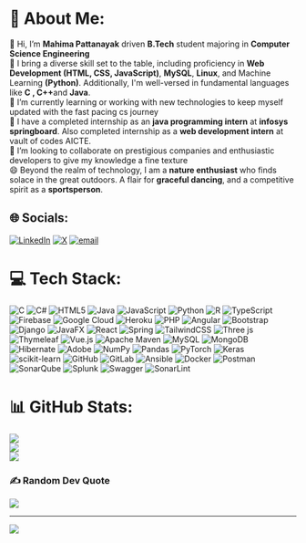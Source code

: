 # 💫 About Me:
👋 Hi, I’m <b>Mahima Pattanayak</b> driven <b>B.Tech</b> student majoring in <b>Computer Science Engineering</b><br>👀 I bring a diverse skill set to the table, including proficiency in <b>Web Development (HTML, CSS, JavaScript)</b>, <b>MySQL</b>, <b>Linux</b>, and Machine Learning <b>(Python)</b>. Additionally, I'm well-versed in fundamental languages like <b>C , C++</b>and <b>Java</b>.<br>🌱 I’m currently learning or working with new technologies to keep myself updated with the fast pacing cs journey<br>🎉 I have a completed internship as an <b>java programming intern</b> at <b>infosys springboard</b>. Also completed internship as a <b>web development intern</b> at vault of codes AICTE.<br>💞️ I’m looking to collaborate on prestigious companies and enthusiastic developers to give my knowledge a fine texture<br>😄 Beyond the realm of technology, I am a <b>nature enthusiast</b> who finds solace in the great outdoors. A flair for <b>graceful dancing</b>, and a competitive spirit as a <b>sportsperson</b>.


## 🌐 Socials:
[![LinkedIn](https://img.shields.io/badge/LinkedIn-%230077B5.svg?logo=linkedin&logoColor=white)](https://linkedin.com/in/mahima-pattanayak) [![X](https://img.shields.io/badge/X-black.svg?logo=X&logoColor=white)](https://x.com/MahimaPatt19775) [![email](https://img.shields.io/badge/Email-D14836?logo=gmail&logoColor=white)](mailto:mahimamitcse@gmail.com) 

# 💻 Tech Stack:
![C](https://img.shields.io/badge/c-%2300599C.svg?style=flat&logo=c&logoColor=white) ![C#](https://img.shields.io/badge/c%23-%23239120.svg?style=flat&logo=csharp&logoColor=white) ![HTML5](https://img.shields.io/badge/html5-%23E34F26.svg?style=flat&logo=html5&logoColor=white) ![Java](https://img.shields.io/badge/java-%23ED8B00.svg?style=flat&logo=openjdk&logoColor=white) ![JavaScript](https://img.shields.io/badge/javascript-%23323330.svg?style=flat&logo=javascript&logoColor=%23F7DF1E) ![Python](https://img.shields.io/badge/python-3670A0?style=flat&logo=python&logoColor=ffdd54) ![R](https://img.shields.io/badge/r-%23276DC3.svg?style=flat&logo=r&logoColor=white) ![TypeScript](https://img.shields.io/badge/typescript-%23007ACC.svg?style=flat&logo=typescript&logoColor=white) ![Firebase](https://img.shields.io/badge/firebase-%23039BE5.svg?style=flat&logo=firebase) ![Google Cloud](https://img.shields.io/badge/GoogleCloud-%234285F4.svg?style=flat&logo=google-cloud&logoColor=white) ![Heroku](https://img.shields.io/badge/heroku-%23430098.svg?style=flat&logo=heroku&logoColor=white) ![PHP](https://img.shields.io/badge/php-%23777BB4.svg?style=flat&logo=php&logoColor=white) ![Angular](https://img.shields.io/badge/angular-%23DD0031.svg?style=flat&logo=angular&logoColor=white) ![Bootstrap](https://img.shields.io/badge/bootstrap-%238511FA.svg?style=flat&logo=bootstrap&logoColor=white) ![Django](https://img.shields.io/badge/django-%23092E20.svg?style=flat&logo=django&logoColor=white) ![JavaFX](https://img.shields.io/badge/javafx-%23FF0000.svg?style=flat&logo=javafx&logoColor=white) ![React](https://img.shields.io/badge/react-%2320232a.svg?style=flat&logo=react&logoColor=%2361DAFB) ![Spring](https://img.shields.io/badge/spring-%236DB33F.svg?style=flat&logo=spring&logoColor=white) ![TailwindCSS](https://img.shields.io/badge/tailwindcss-%2338B2AC.svg?style=flat&logo=tailwind-css&logoColor=white) ![Three js](https://img.shields.io/badge/threejs-black?style=flat&logo=three.js&logoColor=white) ![Thymeleaf](https://img.shields.io/badge/Thymeleaf-%23005C0F.svg?style=flat&logo=Thymeleaf&logoColor=white) ![Vue.js](https://img.shields.io/badge/vue.js-%2335495e.svg?style=flat&logo=vuedotjs&logoColor=%234FC08D) ![Apache Maven](https://img.shields.io/badge/Apache%20Maven-C71A36?style=flat&logo=Apache%20Maven&logoColor=white) ![MySQL](https://img.shields.io/badge/mysql-4479A1.svg?style=flat&logo=mysql&logoColor=white) ![MongoDB](https://img.shields.io/badge/MongoDB-%234ea94b.svg?style=flat&logo=mongodb&logoColor=white) ![Hibernate](https://img.shields.io/badge/Hibernate-59666C?style=flat&logo=Hibernate&logoColor=white) ![Adobe](https://img.shields.io/badge/adobe-%23FF0000.svg?style=flat&logo=adobe&logoColor=white) ![NumPy](https://img.shields.io/badge/numpy-%23013243.svg?style=flat&logo=numpy&logoColor=white) ![Pandas](https://img.shields.io/badge/pandas-%23150458.svg?style=flat&logo=pandas&logoColor=white) ![PyTorch](https://img.shields.io/badge/PyTorch-%23EE4C2C.svg?style=flat&logo=PyTorch&logoColor=white) ![Keras](https://img.shields.io/badge/Keras-%23D00000.svg?style=flat&logo=Keras&logoColor=white) ![scikit-learn](https://img.shields.io/badge/scikit--learn-%23F7931E.svg?style=flat&logo=scikit-learn&logoColor=white) ![GitHub](https://img.shields.io/badge/github-%23121011.svg?style=flat&logo=github&logoColor=white) ![GitLab](https://img.shields.io/badge/gitlab-%23181717.svg?style=flat&logo=gitlab&logoColor=white) ![Ansible](https://img.shields.io/badge/ansible-%231A1918.svg?style=flat&logo=ansible&logoColor=white) ![Docker](https://img.shields.io/badge/docker-%230db7ed.svg?style=flat&logo=docker&logoColor=white) ![Postman](https://img.shields.io/badge/Postman-FF6C37?style=flat&logo=postman&logoColor=white) ![SonarQube](https://img.shields.io/badge/SonarQube-black?style=flat&logo=sonarqube&logoColor=4E9BCD) ![Splunk](https://img.shields.io/badge/splunk-%23000000.svg?style=flat&logo=splunk&logoColor=white) ![Swagger](https://img.shields.io/badge/-Swagger-%23Clojure?style=flat&logo=swagger&logoColor=white) ![SonarLint](https://img.shields.io/badge/SonarLint-CB2029?style=flat&logo=SONARLINT&logoColor=white)
# 📊 GitHub Stats:
![](https://github-readme-stats.vercel.app/api?username=Mahima-Pattanayak&theme=ambient_gradient&hide_border=true&include_all_commits=false&count_private=true)<br/>
![](https://nirzak-streak-stats.vercel.app/?user=Mahima-Pattanayak&theme=ambient_gradient&hide_border=true)<br/>
![](https://github-readme-stats.vercel.app/api/top-langs/?username=Mahima-Pattanayak&theme=ambient_gradient&hide_border=true&include_all_commits=false&count_private=true&layout=compact)

### ✍️ Random Dev Quote
![](https://quotes-github-readme.vercel.app/api?type=vetical&theme=gruvbox)

---
[![](https://visitcount.itsvg.in/api?id=Mahima-Pattanayak&icon=0&color=0)](https://visitcount.itsvg.in)
